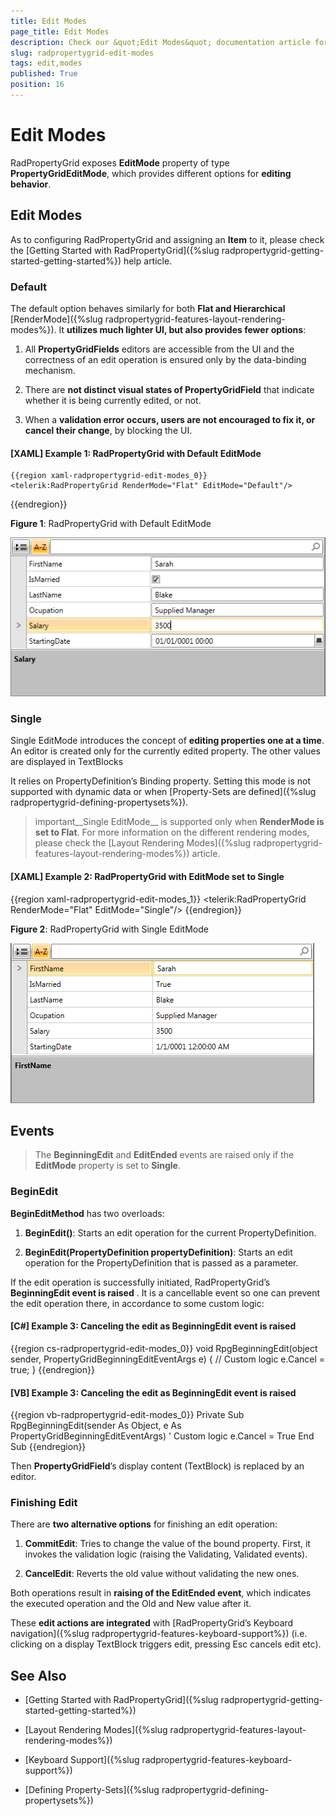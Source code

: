 ```yaml
---
title: Edit Modes
page_title: Edit Modes
description: Check our &quot;Edit Modes&quot; documentation article for the RadPropertyGrid WPF control.
slug: radpropertygrid-edit-modes
tags: edit,modes
published: True
position: 16
---
```


# Edit Modes

RadPropertyGrid exposes __EditMode__ property of type __PropertyGridEditMode__, which provides different options for __editing behavior__.

## Edit Modes

As to configuring RadPropertyGrid and assigning an __Item__ to it, please check the [Getting Started with RadPropertyGrid]({%slug radpropertygrid-getting-started-getting-started%}) help article.

### Default

The default option behaves similarly for both __Flat and Hierarchical__ [RenderMode]({%slug radpropertygrid-features-layout-rendering-modes%}). It __utilizes much lighter UI, but also provides fewer options__: 

1. All __PropertyGridFields__ editors are accessible from the UI and the correctness of an edit operation is ensured only by the data-binding mechanism.

2. There are __not distinct visual states of PropertyGridField__ that indicate whether it is being currently edited, or not.

3. When a __validation error occurs, users are not encouraged to fix it, or cancel their change__, by blocking the UI.

#### __[XAML] Example 1: RadPropertyGrid with Default EditMode__

	{{region xaml-radpropertygrid-edit-modes_0}}
	<telerik:RadPropertyGrid RenderMode="Flat" EditMode="Default"/>
{{endregion}}

__Figure 1__: RadPropertyGrid with Default EditMode

![Rad Property Grid Edit Modes Default](images/RadPropertyGrid_EditModes_Default.png)

### Single

Single EditMode introduces the concept of __editing properties one at a time__. An editor is created only for the currently edited property. The other values are displayed in TextBlocks

It relies on PropertyDefinition’s Binding property. Setting this mode is not supported with dynamic data or when [Property-Sets are defined]({%slug radpropertygrid-defining-propertysets%}).

>important__Single EditMode__ is supported only when __RenderMode is set to Flat__. For more information on the different rendering modes, please check the [Layout Rendering Modes]({%slug radpropertygrid-features-layout-rendering-modes%}) article.

#### __[XAML] Example 2: RadPropertyGrid with EditMode set to Single__

{{region xaml-radpropertygrid-edit-modes_1}}
	<telerik:RadPropertyGrid RenderMode="Flat" EditMode="Single"/>
{{endregion}}

__Figure 2__: RadPropertyGrid with Single EditMode

![Rad Property Grid Edit Modes Single](images/RadPropertyGrid_EditModes_Single.png)

## Events

> The __BeginningEdit__ and __EditEnded__ events are raised only if the __EditMode__ property is set to __Single__.  

### BeginEdit

__BeginEditMethod__ has two overloads:

1. __BeginEdit()__: Starts an edit operation for the current PropertyDefinition.

2. __BeginEdit(PropertyDefinition propertyDefinition)__: Starts an edit operation for the PropertyDefinition that is passed as a parameter.

If the edit operation is successfully initiated, RadPropertyGrid’s __BeginningEdit event is raised__ . It is a cancellable event so one can prevent the edit operation there, in accordance to some custom logic:

#### __[C#] Example 3: Canceling the edit as BeginningEdit event is raised__

{{region cs-radpropertygrid-edit-modes_0}}
	void RpgBeginningEdit(object sender, PropertyGridBeginningEditEventArgs e)
	{
	    // Custom logic
	    e.Cancel = true;
	}
{{endregion}}

#### __[VB] Example 3: Canceling the edit as BeginningEdit event is raised__

{{region vb-radpropertygrid-edit-modes_0}}
	Private Sub RpgBeginningEdit(sender As Object, e As PropertyGridBeginningEditEventArgs)
	    ' Custom logic
	    e.Cancel = True
	End Sub
{{endregion}}

Then __PropertyGridField__’s display content (TextBlock) is replaced by an editor.

### Finishing Edit

There are __two alternative options__ for finishing an edit operation:

1. __CommitEdit__: Tries to change the value of the bound property. First, it invokes the validation logic (raising the Validating, Validated events).

2. __CancelEdit__: Reverts the old value without validating the new ones.

Both operations result in __raising of the EditEnded event__, which indicates the executed operation and the Old and New value after it.

These __edit actions are integrated__ with [RadPropertyGrid’s Keyboard navigation]({%slug radpropertygrid-features-keyboard-support%}) (i.e. clicking on a display TextBlock triggers edit, pressing Esc cancels edit etc).

## See Also

 * [Getting Started with RadPropertyGrid]({%slug radpropertygrid-getting-started-getting-started%})

 * [Layout Rendering Modes]({%slug radpropertygrid-features-layout-rendering-modes%})

 * [Keyboard Support]({%slug radpropertygrid-features-keyboard-support%})

 * [Defining Property-Sets]({%slug radpropertygrid-defining-propertysets%})
